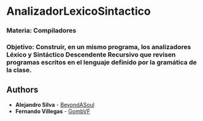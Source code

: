 # AnalizadorLexicoSintactico

### Materia: Compiladores

### Objetivo: Construir, en un mismo programa, los analizadores Léxico y Sintáctico Descendente Recursivo que revisen programas escritos en el lenguaje definido por la gramática de la clase.


## Authors

* **Alejandro Silva** - [BeyondASoul](https://github.com/BeyondASoul)
* **Fernando Villegas** - [GombVF](https://github.com/GombVF)